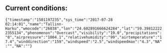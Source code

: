 ## Current conditions: 
 ``` {"timestamp":"1501197235","sys_time":"2017-07-28 02:14:01","name":"Tallinn-Harku","wmocode":"26038","lon":"24.602891666624284","lat":"59.398122222355134","phenomenon":"Overcast","visibility":"19.0","precipitations":"0","airpressure":"1004.1","relativehumidity":"99","airtemperature":"17.4","winddirection":"159","windspeed":"2.5","windspeedmax":"4.3","NA":"","NA":""} ```
